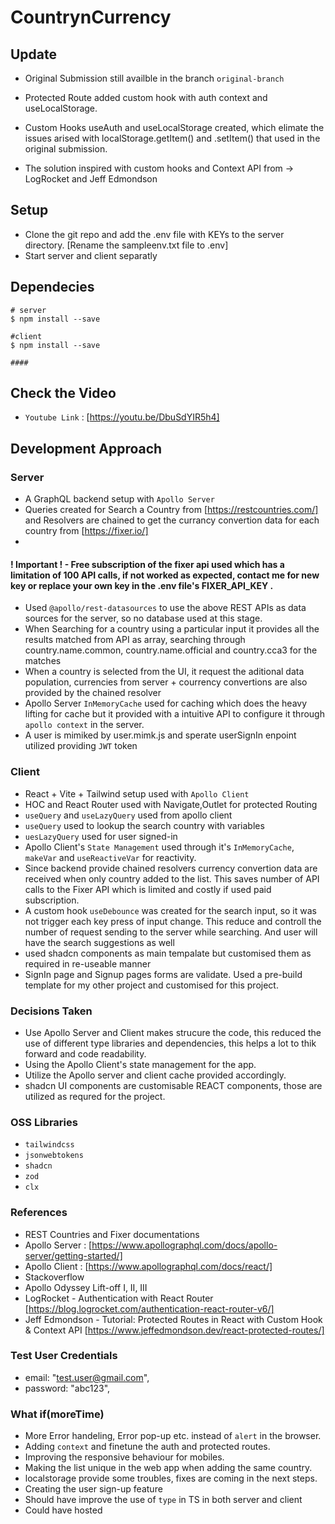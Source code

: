 # CountrynCurrency

## Update

- Original Submission still availble in the branch `original-branch`

- Protected Route added custom hook with auth context and useLocalStorage.
- Custom Hooks useAuth and useLocalStorage created, which elimate the issues arised with localStorage.getItem() and .setItem() that used in the original submission.
- The solution inspired with custom hooks and Context API from -> LogRocket and Jeff Edmondson

## Setup

- Clone the git repo and add the .env file with KEYs to the server directory. [Rename the sampleenv.txt file to .env]
- Start server and client separatly

## Dependecies

```
# server
$ npm install --save

#client
$ npm install --save

####

```

## Check the Video

- `Youtube Link` : [https://youtu.be/DbuSdYIR5h4]

## Development Approach

### Server

- A GraphQL backend setup with `Apollo Server`
- Queries created for Search a Country from [https://restcountries.com/] and Resolvers are chained to get the currancy convertion data for each country from [https://fixer.io/]
-

#### ! Important ! - Free subscription of the fixer api used which has a limitation of 100 API calls, if not worked as expected, contact me for new key or replace your own key in the .env file's FIXER_API_KEY .

- Used `@apollo/rest-datasources` to use the above REST APIs as data sources for the server, so no database used at this stage.
- When Searching for a country using a particular input it provides all the results matched from API as array, searching through country.name.common, country.name.official and country.cca3 for the matches
- When a country is selected from the UI, it request the aditional data population, currencies from server + courrency convertions are also provided by the chained resolver
- Apollo Server `InMemoryCache` used for caching which does the heavy lifting for cache but it provided with a intuitive API to configure it through `apollo context` in the server.
- A user is mimiked by user.mimk.js and sperate userSignIn enpoint utilized providing `JWT` token

### Client

- React + Vite + Tailwind setup used with `Apollo Client`
- HOC and React Router used with Navigate,Outlet for protected Routing
- `useQuery` and `useLazyQuery` used from apollo client
- `useQuery` used to lookup the search country with variables
- `uesLazyQuery` used for user signed-in
- Apollo Client's `State Management` used through it's `InMemoryCache`, `makeVar` and `useReactiveVar` for reactivity.
- Since backend provide chained resolvers currency convertion data are received when only country added to the list. This saves number of API calls to the Fixer API which is limited and costly if used paid subscription.
- A custom hook `useDebounce` was created for the search input, so it was not trigger each key press of input change. This reduce and controll the number of request sending to the server while searching. And user will have the search suggestions as well
- used shadcn components as main tempalate but customised them as required in re-useable manner
- SignIn page and Signup pages forms are validate. Used a pre-build template for my other project and customised for this project.

### Decisions Taken

- Use Apollo Server and Client makes strucure the code, this reduced the use of different type libraries and dependencies, this helps a lot to thik forward and code readability.
- Using the Apollo Client's state management for the app.
- Utilize the Apollo server and client cache provided accordingly.
- shadcn UI components are customisable REACT components, those are utilized as requred for the project.

### OSS Libraries

- `tailwindcss`
- `jsonwebtokens`
- `shadcn`
- `zod`
- `clx`

### References

- REST Countries and Fixer documentations
- Apollo Server : [https://www.apollographql.com/docs/apollo-server/getting-started/]
- Apollo Client : [https://www.apollographql.com/docs/react/]
- Stackoverflow
- Apollo Odyssey Lift-off I, II, III
- LogRocket - Authentication with React Router [https://blog.logrocket.com/authentication-react-router-v6/]
- Jeff Edmondson - Tutorial: Protected Routes in React with Custom Hook & Context API [https://www.jeffedmondson.dev/react-protected-routes/]

### Test User Credentials

- email: "test.user@gmail.com",
- password: "abc123",

### What if(moreTime)

- More Error handeling, Error pop-up etc. instead of `alert` in the browser.
- Adding `context` and finetune the auth and protected routes.
- Improving the responsive behaviour for mobiles.
- Making the list unique in the web app when adding the same country.
- localstorage provide some troubles, fixes are coming in the next steps.
- Creating the user sign-up feature
- Should have improve the use of `type` in TS in both server and client
- Could have hosted
